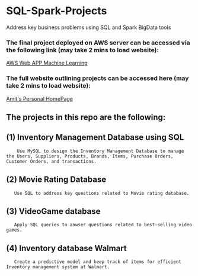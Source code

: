 # SQL-Spark-Projects
Address key business problems using SQL and Spark BigData tools
### The final project deployed on AWS server can be accessed via the following link (may take 2 mins to load website):
[AWS Web APP Machine Learning](https://uw44cshh4a23jlvucfhjbyllye0lvsfb.lambda-url.us-east-1.on.aws)
### The full website outlining projects can be accessed here (may take 2 mins to load website):
[Amit's Personal HomePage](https://tfzfmiug4if622cp6ml7dlqt2e0njauz.lambda-url.us-east-1.on.aws/)

## The projects in this repo are the following:
## (1) Inventory Management Database using SQL
        Use MySQL to design the Inventory Management Database to manage the Users, Suppliers, Products, Brands, Items, Purchase Orders, Customer Orders, and transactions.
## (2) Movie Rating Database
       Use SQL to address key questions related to Movie rating database.
## (3) VideoGame database
       Apply SQL queries to anwser questions related to best-selling video games.
## (4) Inventory database Walmart
       Create a predictive model and keep track of items for efficient Inventory management system at Walmart.